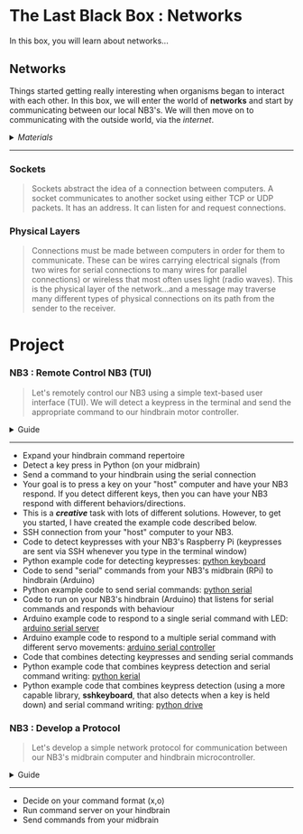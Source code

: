 # The Last Black Box : Networks
In this box, you will learn about networks...

## Networks
Things started getting really interesting when organisms began to interact with each other. In this box, we will enter the world of **networks** and start by communicating between our local NB3's. We will then move on to communicating with the outside world, via the *internet*.

<details><summary><i>Materials</i></summary><p>

Name|Depth|Description| # |Data|Link|
:-------|:---:|:----------|:-:|:--:|:--:|
Cable (MiniUSB-20cm)|01|Short mini-USB to Type-A cable (20 cm)|1|[-D-](/boxes/networks/)|[-L-](https://www.amazon.co.uk/LINDY-0-2-Type-Mini-B-Cable/dp/B01IZ4VFCO)

</p></details><hr>

### Sockets
> Sockets abstract the idea of a connection between computers. A socket communicates to another socket using either TCP or UDP packets. It has an address. It can listen for and request connections.


### Physical Layers
> Connections must be made between computers in order for them to communicate. These can be wires carrying electrical signals (from two wires for serial connections to many wires for parallel connections) or wireless that most often uses light (radio waves). This is the physical layer of the network...and a message may traverse many different types of physical connections on its path from the sender to the receiver.


# Project
### NB3 : Remote Control NB3 (TUI)
> Let's remotely control our NB3 using a simple text-based user interface (TUI). We will detect a keypress in the terminal and send the appropriate command to our hindbrain motor controller.

<details><summary><weak>Guide</weak></summary>
:-:-: A video guide to completing this project can be viewed <a href="https://vimeo.com/1042784651" target="_blank" rel="noopener noreferrer">here</a>.
</details><hr>

- Expand your hindbrain command repertoire
- Detect a key press in Python (on your midbrain)
- Send a command to your hindbrain using the serial connection
- Your goal is to press a key on your "host" computer and have your NB3 respond. If you detect different keys, then you can have your NB3 respond with different behaviors/directions.
- This is a ***creative*** task with lots of different solutions. However, to get you started, I have created the example code described below.
- SSH connection from your "host" computer to your NB3.
- Code to detect keypresses with your NB3's Raspberry Pi (keypresses are sent via SSH whenever you type in the terminal window)
- Python example code for detecting keypresses: [python keyboard](/boxes/python/remote-NB3/keyboard/keyboard.py)
- Code to send "serial" commands from your NB3's midbrain (RPi) to hindbrain (Arduino)
- Python example code to send serial commands: [python serial](/boxes/python/remote-NB3/serial/serial_write.py)
- Code to run on your NB3's hindbrain (Arduino) that listens for serial commands and responds with behaviour
- Arduino example code to respond to a single serial command with LED: [arduino serial server](/boxes/python/remote-NB3/arduino/serial_server/)
- Arduino example code to respond to a multiple serial command with different servo movements: [arduino serial controller](/boxes/python/remote-NB3/arduino/serial_controller/)
- Code that combines detecting keypresses and sending serial commands
- Python example code that combines keypress detection and serial command writing: [python kerial](/boxes/python/remote-NB3/kerial/kerial.py)
- Python example code that combines keypress detection (using a more capable library, **sshkeyboard**, that also detects when a key is held down) and serial command writing: [python drive](/boxes/python/remote-NB3/drive/drive.py)

### NB3 : Develop a Protocol
> Let's develop a simple network protocol for communication between our NB3's midbrain computer and hindbrain microcontroller.

<details><summary><weak>Guide</weak></summary>
:-:-: A video guide to completing this project can be viewed <a href="https://vimeo.com/1042782602" target="_blank" rel="noopener noreferrer">here</a>.
</details><hr>

- Decide on your command format (x,o)
- Run command server on your hindbrain
- Send commands from your midbrain

